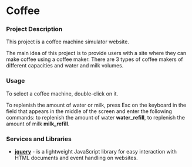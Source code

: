 # Coffee
### Project Description
This project is a coffee machine simulator website.

The main idea of this project is to provide users with a site where they can make coffee using a coffee maker. There are 3 types of coffee makers of different capacities and water and milk volumes.

### Usage
To select a coffee machine, double-click on it.

To replenish the amount of water or milk, press Esc on the keyboard in the field that appears in the middle of the screen and enter the following commands: to replenish the amount of water __water_refill__, to replenish the amount of milk __milk_refill__.

### Services and Libraries
+ __[jquery](https://jquery.com/)__ - is a lightweight JavaScript library for easy interaction with HTML documents and event handling on websites.